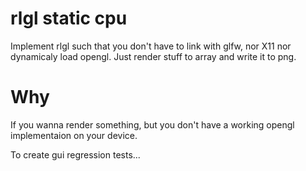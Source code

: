 # rlgl static cpu

Implement rlgl such that you don't have to link with glfw, nor X11 nor dynamicaly load opengl.
Just render stuff to array and write it to png.

# Why

If you wanna render something, but you don't have a working opengl implementaion on your device.

To create gui regression tests...

